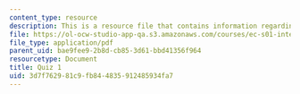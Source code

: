 ```yaml
---
content_type: resource
description: This is a resource file that contains information regarding quiz 1.
file: https://ol-ocw-studio-app-qa.s3.amazonaws.com/courses/ec-s01-internet-technology-in-local-and-global-communities-spring-2005-summer-2005/3d7f762981c9fb844835912485934fa7_MITEC_S01S05_quiz_1.pdf
file_type: application/pdf
parent_uid: bae9fee9-2b8d-cb85-3d61-bbd41356f964
resourcetype: Document
title: Quiz 1
uid: 3d7f7629-81c9-fb84-4835-912485934fa7
---
```

